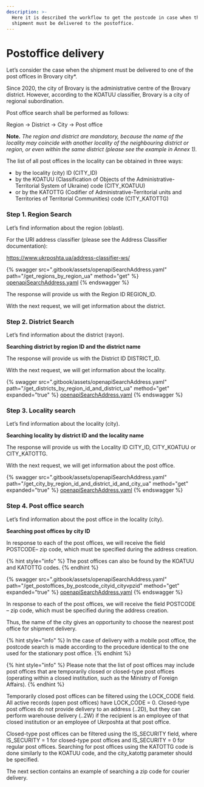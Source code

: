 ```yaml
---
description: >-
  Here it is described the workflow to get the postcode in case when the
  shipment must be delivered to the postoffice.
---
```


# Postoffice delivery

Let’s consider the case when the shipment must be delivered to one of the post offices in Brovary city\*.

Since 2020, the city of Brovary is the administrative centre of the Brovary district. However, according to the KOATUU classifier, Brovary is a city of regional subordination.

Post office search shall be performed as follows:

Region -> District -> City -> Post office

**Note.** _The region and district are mandatory, because the name of the locality may coincide with another locality of the neighbouring district or region, or even within the same district (please see the example in Annex 1)._

The list of all post offices in the locality can be obtained in three ways:

* by the locality (city) ID (CITY\_ID)
* by the KOATUU (Classification of Objects of the Administrative-Territorial System of Ukraine) code (CITY\_KOATUU)
* or by the KATOTTG (Codifier of Administrative-Territorial units and Territories of Territorial Communities) code (CITY\_KATOTTG)

### **Step 1. Region Search** <a href="#step-1-region-search" id="step-1-region-search"></a>

Let’s find information about the region (oblast).

For the URI address classifier (please see the Address Classifier documentation):

https://www.ukrposhta.ua/address-classifier-ws/

{% swagger src=".gitbook/assets/openapiSearchAddress.yaml" path="/get_regions_by_region_ua" method="get" %}
[openapiSearchAddress.yaml](.gitbook/assets/openapiSearchAddress.yaml)
{% endswagger %}

The response will provide us with the Region ID REGION\_ID.

With the next request, we will get information about the district.

### **Step 2. District Search** <a href="#step-2-district-search" id="step-2-district-search"></a>

Let’s find information about the district (rayon).

**Searching district by region ID and the district name**

The response will provide us with the District ID DISTRICT\_ID.

With the next request, we will get information about the locality.

{% swagger src=".gitbook/assets/openapiSearchAddress.yaml" path="/get_districts_by_region_id_and_district_ua" method="get" expanded="true" %}
[openapiSearchAddress.yaml](.gitbook/assets/openapiSearchAddress.yaml)
{% endswagger %}

### **Step 3. Locality search** <a href="#step-3-locality-search" id="step-3-locality-search"></a>

Let’s find information about the locality (city).

**Searching locality by district ID and the locality name**

The response will provide us with the Locality ID CITY\_ID, CITY\_KOATUU or CITY\_KATOTTG.

With the next request, we will get information about the post office.

{% swagger src=".gitbook/assets/openapiSearchAddress.yaml" path="/get_city_by_region_id_and_district_id_and_city_ua" method="get" expanded="true" %}
[openapiSearchAddress.yaml](.gitbook/assets/openapiSearchAddress.yaml)
{% endswagger %}

### **Step 4. Post office search** <a href="#step-4-post-office-search" id="step-4-post-office-search"></a>

Let’s find information about the post office in the locality (city).

**Searching post offices by city ID**

In response to each of the post offices, we will receive the field POSTCODE– zip code, which must be specified during the address creation.

{% hint style="info" %}
The post offices can also be found by the KOATUU and KATOTTG codes.
{% endhint %}

{% swagger src=".gitbook/assets/openapiSearchAddress.yaml" path="/get_postoffices_by_postcode_cityid_cityvpzid" method="get" expanded="true" %}
[openapiSearchAddress.yaml](.gitbook/assets/openapiSearchAddress.yaml)
{% endswagger %}

In response to each of the post offices, we will receive the field POSTCODE – zip code, which must be specified during the address creation.

Thus, the name of the city gives an opportunity to choose the nearest post office for shipment delivery.

{% hint style="info" %}
In the case of delivery with a mobile post office, the postcode search is made according to the procedure identical to the one used for the stationary post office.
{% endhint %}

{% hint style="info" %}
Please note that the list of post offices may include post offices that are temporarily closed or closed-type post offices (operating within a closed institution, such as the Ministry of Foreign Affairs).
{% endhint %}

Temporarily closed post offices can be filtered using the LOCK\_CODE field. All active records (open post offices) have LOCK\_CODE = 0. Closed-type post offices do not provide delivery to an address (..2D), but they can perform warehouse delivery (..2W) if the recipient is an employee of that closed institution or an employee of Ukrposhta at that post office.&#x20;

Closed-type post offices can be filtered using the IS\_SECURITY field, where IS\_SECURITY = 1 for closed-type post offices and IS\_SECURITY = 0 for regular post offices. Searching for post offices using the KATOTTG code is done similarly to the KOATUU code, and the city\_katottg parameter should be specified.

The next section contains an example of searching a zip code for courier delivery.
